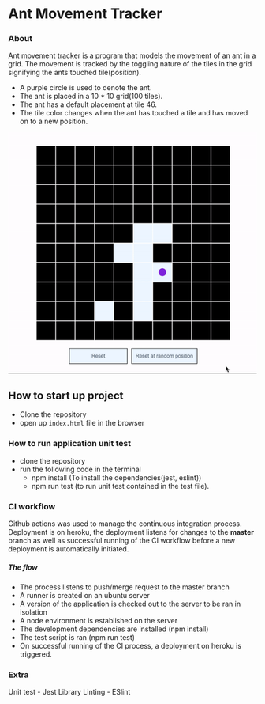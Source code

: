 # Ant Movement Tracker

### About
Ant movement tracker is a program that models the movement of an ant in a grid.
The movement is tracked by the toggling nature of the tiles in the grid signifying the ants touched tile(position).

- A purple circle is used to denote the ant.
- The ant is placed in a 10 * 10 grid(100 tiles).
- The ant has a default placement at tile 46.
- The tile color changes when the ant has touched a tile and has moved on to a new position.

![Visual representation of the ant movement tracker](./ant-movement-tracker.gif)

## How to start up project
- Clone the repository
- open up `index.html` file in the browser

### How to run application unit test
- clone the repository
- run the following code in the terminal
    - npm install (To install the dependencies(jest, eslint))
    - npm run test (to run unit test contained in the test file).
    
### CI workflow

Github actions was used to manage the continuous integration process.
Deployment is on heroku, the deployment listens for changes to the **master** branch as well as successful running of the CI workflow before a new deployment is automatically initiated.

##### The flow

- The process listens to push/merge request to the master branch
- A runner is created on an ubuntu server
- A version of the application is checked out to the server to be ran in isolation
- A node environment is established on the server
- The development dependencies are installed (npm install)
- The test script is ran (npm run test)
- On successful running of the CI process, a deployment on heroku is triggered.

### Extra
Unit test - Jest Library
Linting - ESlint
